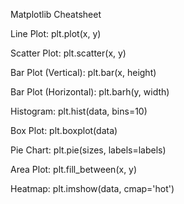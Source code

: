 Matplotlib Cheatsheet

Line Plot: plt.plot(x, y)

Scatter Plot: plt.scatter(x, y)

Bar Plot (Vertical): plt.bar(x, height)

Bar Plot (Horizontal): plt.barh(y, width)

Histogram: plt.hist(data, bins=10)

Box Plot: plt.boxplot(data)

Pie Chart: plt.pie(sizes, labels=labels)

Area Plot: plt.fill_between(x, y)

Heatmap: plt.imshow(data, cmap='hot')
